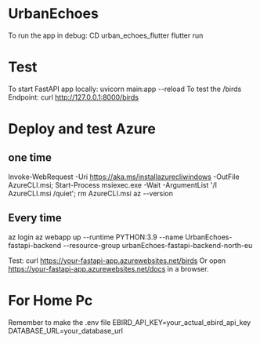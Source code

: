 # UrbanEchoes
To run the app in debug:
    CD urban_echoes_flutter
    flutter run

# Test
To start FastAPI app locally: uvicorn main:app --reload
To test the /birds Endpoint: curl http://127.0.0.1:8000/birds

# Deploy and test Azure
## one time
Invoke-WebRequest -Uri https://aka.ms/installazurecliwindows -OutFile AzureCLI.msi; Start-Process msiexec.exe -Wait -ArgumentList '/I AzureCLI.msi /quiet'; rm AzureCLI.msi
az --version

## Every time
az login
az webapp up --runtime PYTHON:3.9 --name UrbanEchoes-fastapi-backend --resource-group urbanEchoes-fastapi-backend-north-eu


Test: curl https://your-fastapi-app.azurewebsites.net/birds
Or open https://your-fastapi-app.azurewebsites.net/docs in a browser.


# For Home Pc
Remember to make the .env file
EBIRD_API_KEY=your_actual_ebird_api_key
DATABASE_URL=your_database_url